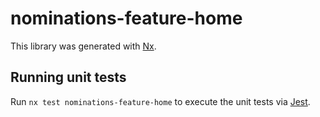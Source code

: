 # nominations-feature-home

This library was generated with [Nx](https://nx.dev).

## Running unit tests

Run `nx test nominations-feature-home` to execute the unit tests via [Jest](https://jestjs.io).
